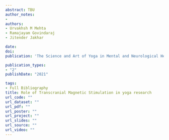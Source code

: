 ```yaml
---
abstract: TBU
author_notes:
- 
authors:
- Urvakhsh M Mehta 
- Ramajayam Govindaraj 
- Jitender Jakhar

date: 
doi:
publication: 'The Science and Art of Yoga in Mental and Neurological Healthcare'

publication_types:
- "2"
publishDate: "2021" 

tags:
- Full Bibliography
title: Role of Transcranial Magnetic Stimulation in yoga research
url_code: ""
url_dataset: ""
url_pdf: ""
url_poster: ""
url_project: ""
url_slides: ""
url_source: ""
url_video: ""
---
```

